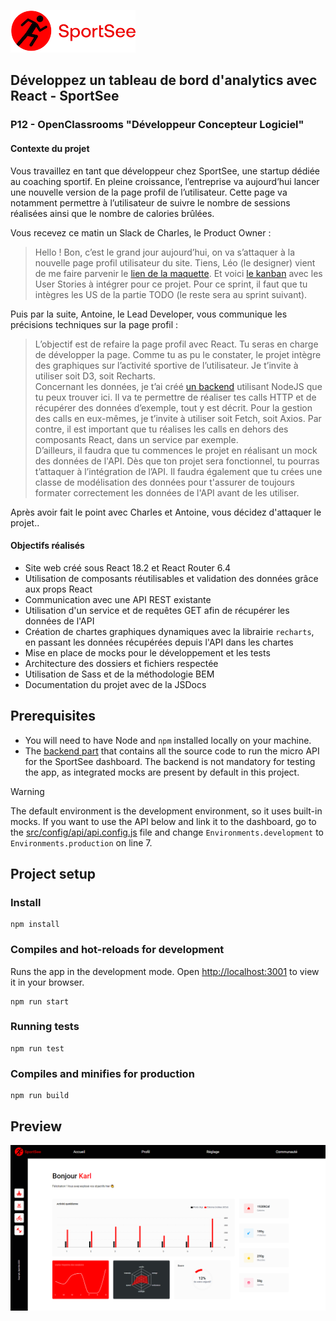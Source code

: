 ![SportSee Icon](./src/assets/logo.PNG)

## Développez un tableau de bord d'analytics avec React - SportSee

### P12 - OpenClassrooms "Développeur Concepteur Logiciel"

#### Contexte du projet

Vous travaillez en tant que développeur chez SportSee, une startup dédiée au coaching sportif. En pleine croissance, l’entreprise va aujourd’hui lancer une nouvelle version de la page profil de l’utilisateur. Cette page va notamment permettre à l’utilisateur de suivre le nombre de sessions réalisées ainsi que le nombre de calories brûlées.

Vous recevez ce matin un Slack de Charles, le Product Owner :

> Hello ! Bon, c’est le grand jour aujourd’hui, on va s’attaquer à la nouvelle page profil utilisateur du site. Tiens, Léo (le designer) vient de me faire parvenir le [lien de la maquette](./src/assets/Maquette%20SportSee.pdf). Et voici [le kanban](https://alex-pqn.notion.site/Tableau-de-bord-SportSee-99f962746cae4bf7aa9fe0e436f2a220?pvs=4) avec les User Stories à intégrer pour ce projet. Pour ce sprint, il faut que tu intègres les US de la partie TODO (le reste sera au sprint suivant).

Puis par la suite, Antoine, le Lead Developer, vous communique les précisions techniques sur la page profil :

> L’objectif est de refaire la page profil avec React. Tu seras en charge de développer la page. Comme tu as pu le constater, le projet intègre des graphiques sur l’activité sportive de l’utilisateur. Je t’invite à utiliser soit D3, soit Recharts. <br/> Concernant les données, je t’ai créé [un backend](https://github.com/Alex-Pqn/SportSee-backend-ocr_dcl) utilisant NodeJS que tu peux trouver ici. Il va te permettre de réaliser tes calls HTTP et de récupérer des données d’exemple, tout y est décrit. Pour la gestion des calls en eux-mêmes, je t’invite à utiliser soit Fetch, soit Axios. Par contre, il est important que tu réalises les calls en dehors des composants React, dans un service par exemple. <br/> D’ailleurs, il faudra que tu commences le projet en réalisant un mock des données de l'API. Dès que ton projet sera fonctionnel, tu pourras t’attaquer à l’intégration de l’API. Il faudra également que tu crées une classe de modélisation des données pour t'assurer de toujours formater correctement les données de l'API avant de les utiliser.

Après avoir fait le point avec Charles et Antoine, vous décidez d'attaquer le projet..

#### Objectifs réalisés

- Site web créé sous React 18.2 et React Router 6.4
- Utilisation de composants réutilisables et validation des données grâce aux props React
- Communication avec une API REST existante
- Utilisation d'un service et de requêtes GET afin de récupérer les données de l'API
- Création de chartes graphiques dynamiques avec la librairie `recharts`, en passant les données récupérées depuis l'API dans les chartes
- Mise en place de mocks pour le développement et les tests
- Architecture des dossiers et fichiers respectée
- Utilisation de Sass et de la méthodologie BEM
- Documentation du projet avec de la JSDocs

## Prerequisites

- You will need to have Node and `npm` installed locally on your machine.
- The [backend part](https://github.com/Alex-Pqn/SportSee-backend-ocr_dcl) that contains all the source code to run the micro API for the SportSee dashboard. The backend is not mandatory for testing the app, as integrated mocks are present by default in this project.

> [!WARNING]  
> The default environment is the development environment, so it uses built-in mocks. If you want to use the API below and link it to the dashboard, go to the [src/config/api/api.config.js](./src/config/api/api.config.js) file and change `Environments.development` to `Environments.production` on line 7.

## Project setup

### Install

```
npm install
```

### Compiles and hot-reloads for development

Runs the app in the development mode.
Open [http://localhost:3001](http://localhost:3001) to view it in your browser.

```
npm run start
```

### Running tests

```
npm run test
```

### Compiles and minifies for production

```
npm run build
```

## Preview

![SportSee](./src/assets/SportSee.png)
